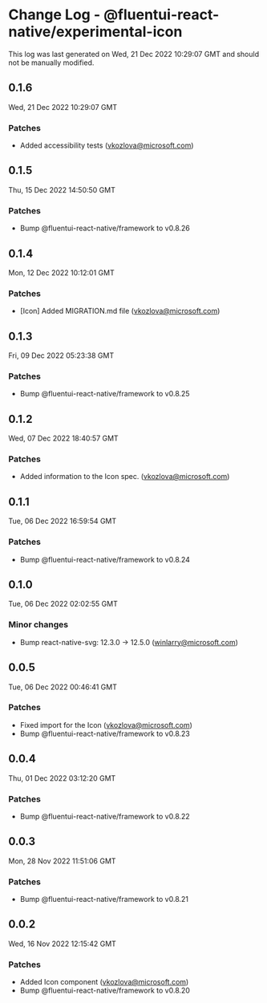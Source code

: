 # Change Log - @fluentui-react-native/experimental-icon

This log was last generated on Wed, 21 Dec 2022 10:29:07 GMT and should not be manually modified.

<!-- Start content -->

## 0.1.6

Wed, 21 Dec 2022 10:29:07 GMT

### Patches

- Added accessibility tests (vkozlova@microsoft.com)

## 0.1.5

Thu, 15 Dec 2022 14:50:50 GMT

### Patches

- Bump @fluentui-react-native/framework to v0.8.26

## 0.1.4

Mon, 12 Dec 2022 10:12:01 GMT

### Patches

- [Icon] Added MIGRATION.md file (vkozlova@microsoft.com)

## 0.1.3

Fri, 09 Dec 2022 05:23:38 GMT

### Patches

- Bump @fluentui-react-native/framework to v0.8.25

## 0.1.2

Wed, 07 Dec 2022 18:40:57 GMT

### Patches

- Added information to the Icon spec. (vkozlova@microsoft.com)

## 0.1.1

Tue, 06 Dec 2022 16:59:54 GMT

### Patches

- Bump @fluentui-react-native/framework to v0.8.24

## 0.1.0

Tue, 06 Dec 2022 02:02:55 GMT

### Minor changes

- Bump react-native-svg: 12.3.0 -> 12.5.0 (winlarry@microsoft.com)

## 0.0.5

Tue, 06 Dec 2022 00:46:41 GMT

### Patches

- Fixed import for the Icon (vkozlova@microsoft.com)
- Bump @fluentui-react-native/framework to v0.8.23

## 0.0.4

Thu, 01 Dec 2022 03:12:20 GMT

### Patches

- Bump @fluentui-react-native/framework to v0.8.22

## 0.0.3

Mon, 28 Nov 2022 11:51:06 GMT

### Patches

- Bump @fluentui-react-native/framework to v0.8.21

## 0.0.2

Wed, 16 Nov 2022 12:15:42 GMT

### Patches

- Added Icon component (vkozlova@microsoft.com)
- Bump @fluentui-react-native/framework to v0.8.20
